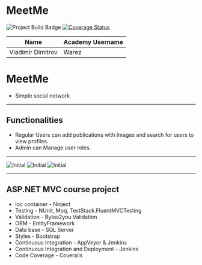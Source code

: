 # MeetMe

<img src="https://ci.appveyor.com/api/projects/status/o9fo3dvaui4ap5kt?svg=true" alt="Project Build Badge">
<a href='https://coveralls.io/github/Warez-VD/MeetMe?branch=master'><img src='https://coveralls.io/repos/github/Warez-VD/MeetMe/badge.svg?branch=master' alt='Coverage Status' /></a>

| Name              | Academy Username  |
|-------------------|-------------------|
|Vladimir Dimitrov  | Warez             |

# MeetMe
  - Simple social network
-----------------------------------------------------------------------------------------------------------------------

## Functionalities
 - Regular Users can add publications with Images and search for users to view profiles.
 - Admin can Manage user roles.
 
-----------------------------------------------------------------------------------------------------------------------

![Initial](./ScreenShots/MeetMeHome.jpg)
![Initial](./ScreenShots/MeetMeHome.jpg)
![Initial](./ScreenShots/MeetMeJenkins.jpg)

-----------------------------------------------------------------------------------------------------------------------

## ASP.NET MVC course project
  - Ioc container - Ninject 
  - Testing - NUnit, Moq, TestStack.FluentMVCTesting
  - Validation - Bytes2you.Validation
  - ORM - EntityFramework
  - Data base - SQL Server
  - Styles - Bootstrap 
  - Continuous Integration - AppVeyor & Jenkins
  - Continuous Integration and Deployment - Jenkins
  - Code Coverage - Coveralls
